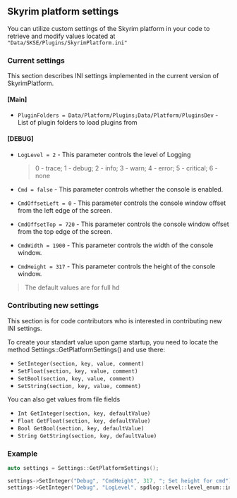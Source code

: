 ## Skyrim platform settings
You can utilize custom settings of the Skyrim platform in your code to retrieve and modify values located at ```"Data/SKSE/Plugins/SkyrimPlatform.ini"```

### Current settings

This section describes INI settings implemented in the current version of SkyrimPlatform.

#### [Main]

- ```PluginFolders = Data/Platform/Plugins;Data/Platform/PluginsDev``` - List of plugin folders to load plugins from

#### [DEBUG]

- ```LogLevel = 2``` - This parameter controls the level of Logging 
    >0 - trace; 1 - debug; 2 - info; 3 - warn; 4 - error; 5 - critical; 6 - none
- ```Cmd = false``` - This parameter controls whether the console is enabled.

- ```CmdOffsetLeft = 0``` - This parameter controls the console window offset from the left edge of the screen.

- ```CmdOffsetTop = 720``` - This parameter controls the console window offset from the top edge of the screen.

- ```CmdWidth = 1900``` - This parameter controls the width of the console window.

- ```CmdHeight = 317``` - This parameter controls the height of the console window.
> The default values are for full hd

### Contributing new settings

This section is for code contributors who is interested in contributing new INI settings.

To create your standart value upon game startup, you need to locate the method Settings::GetPlatformSettings() and use there:
- ```SetInteger(section, key, value, comment)```
- ```SetFloat(section, key, value, comment)```
- ```SetBool(section, key, value, comment)```
- ```SetString(section, key, value, comment)```

You can also get values from file fields
- ```Int GetInteger(section, key, defaultValue)```
- ```Float GetFloat(section, key, defaultValue)```
- ```Bool GetBool(section, key, defaultValue)```
- ```String GetString(section, key, defaultValue)```

### Example
```c++
auto settings = Settings::GetPlatformSettings();

settings->SetInteger("Debug", "CmdHeight", 317, "; Set height for cmd");
settings->GetInteger("Debug", "LogLevel", spdlog::level::level_enum::info);
```
